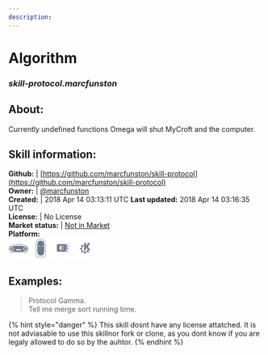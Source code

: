 ```yaml
---
description: 
---
```


# Algorithm  
### _skill-protocol.marcfunston_  
## About:  
Currently undefined functions
Omega will shut MyCroft and the computer.

## Skill information:  
**Github:** | [https://github.com/marcfunston/skill-protocol](https://github.com/marcfunston/skill-protocol)  
**Owner:** | [@marcfunston](https://github.com/marcfunston)  
**Created:** | 2018 Apr 14 03:13:11 UTC  **Last updated:** 2018 Apr 14 03:16:35 UTC  
**License:** | No License  
**Market status:** | [Not in Market](https://market.mycroft.ai/skill/)  
**Platform:**  
 ![Mark I](../.gitbook/assets/mark-1-icon.png)  ![Mark II](../.gitbook/assets/mark-2-icon.png)  ![Picroft](../.gitbook/assets/picroft-icon.png)  ![plasmoid](../.gitbook/assets/kde.png)   
## Examples:  
> Protocol Gamma.  
> Tell me merge sort running time.  
  
{% hint style="danger" %}
This skill dosnt have any license attatched. It is not adviasable to use this skillnor fork or clone, as you dont know if you are legaly allowed to do so by the auhtor.
{% endhint %}
